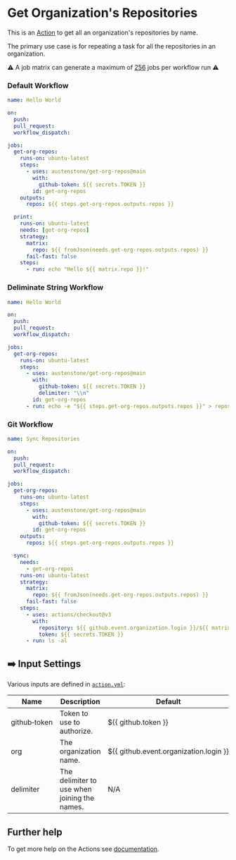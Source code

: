 # Get Organization's Repositories

This is an [Action](https://docs.github.com/en/actions) to get all an organization's repositories by name.

The primary use case is for repeating a task for all the repositories in an organization.

:warning: A job matrix can generate a maximum of [256](https://docs.github.com/en/actions/using-jobs/using-a-build-matrix-for-your-jobs#:~:text=A%20job%20matrix%20can%20generate%20a%20maximum%20of%20256%20jobs%20per%20workflow%20run.%20This%20limit%20also%20applies%20to%20self%2Dhosted%20runners.) jobs per workflow run :warning:

### Default Workflow
```yml
name: Hello World

on:
  push:
  pull_request:
  workflow_dispatch:

jobs:
  get-org-repos:
    runs-on: ubuntu-latest
    steps:
      - uses: austenstone/get-org-repos@main
        with:
          github-token: ${{ secrets.TOKEN }}
        id: get-org-repos
    outputs:
      repos: ${{ steps.get-org-repos.outputs.repos }}

  print:
    runs-on: ubuntu-latest
    needs: [get-org-repos]
    strategy:
      matrix:
        repo: ${{ fromJson(needs.get-org-repos.outputs.repos) }}
      fail-fast: false
    steps:
      - run: echo "Hello ${{ matrix.repo }}!"
```

### Deliminate String Workflow
```yml
name: Hello World

on:
  push:
  pull_request:
  workflow_dispatch:

jobs:
  get-org-repos:
    runs-on: ubuntu-latest
    steps:
      - uses: austenstone/get-org-repos@main
        with:
          github-token: ${{ secrets.TOKEN }}
          delimiter: "\\n"
        id: get-org-repos
      - run: echo -e "${{ steps.get-org-repos.outputs.repos }}" > repos.txt
```

### Git Workflow
```yml
name: Sync Repositories

on:
  push:
  pull_request:
  workflow_dispatch:

jobs:
  get-org-repos:
    runs-on: ubuntu-latest
    steps:
      - uses: austenstone/get-org-repos@main
        with:
          github-token: ${{ secrets.TOKEN }}
        id: get-org-repos
    outputs:
      repos: ${{ steps.get-org-repos.outputs.repos }}

  sync:
    needs:
      - get-org-repos
    runs-on: ubuntu-latest
    strategy:
      matrix:
        repo: ${{ fromJson(needs.get-org-repos.outputs.repos) }}
      fail-fast: false
    steps:
      - uses: actions/checkout@v3
        with:
          repository: ${{ github.event.organization.login }}/${{ matrix.repo }}
          token: ${{ secrets.TOKEN }}
      - run: ls -al
```

## ➡️ Input Settings
Various inputs are defined in [`action.yml`](action.yml):

| Name | Description | Default |
| --- | - | - |
| github&#x2011;token | Token to use to authorize. | ${{&nbsp;github.token&nbsp;}} |
| org | The organization name. | ${{&nbsp;github.event.organization.login&nbsp;}} |
| delimiter | The delimiter to use when joining the names. | N/A |

## Further help
To get more help on the Actions see [documentation](https://docs.github.com/en/actions).
